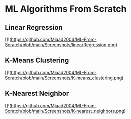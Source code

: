 # ML Algorithms From Scratch
## Linear Regression
[]!(https://github.com/Miaad2004/ML-From-Scratch/blob/main/Screenshots/linearRegression.png)

## K-Means Clustering
[]!(https://github.com/Miaad2004/ML-From-Scratch/blob/main/Screenshots/K-means_clustering.png)

## K-Nearest Neighbor
[]!(https://github.com/Miaad2004/ML-From-Scratch/blob/main/Screenshots/K-nearest_neighbors.png)

